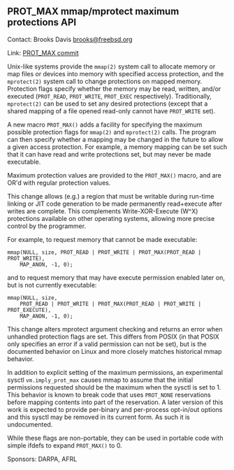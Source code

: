 ## PROT\_MAX mmap/mprotect maximum protections API ##

Contact: Brooks Davis <brooks@freebsd.org>  

Link: [PROT\_MAX commit](https://reviews.freebsd.org/rS349240)

Unix-like systems provide the `mmap(2)` system call to allocate memory or
map files or devices into memory with specified access protection, and the
`mprotect(2)` system call to change protections on mapped memory.  Protection
flags specify whether the memory may be read, written, and/or executed
(`PROT_READ`, `PROT_WRITE`, `PROT_EXEC` respectively).  Traditionally,
`mprotect(2)` can be used to set any desired protections (except that a
shared mapping of a file opened read-only cannot have `PROT_WRITE` set).

A new macro `PROT_MAX()` adds a facility for specifying the maximum possible
protection flags for `mmap(2)` and `mprotect(2)` calls.  The program can then
specify whether a mapping may be changed in the future to allow a given access
protection.  For example, a memory mapping can be set such that it can have
read and write protections set, but may never be made executable.

Maximum protection values are provided to the `PROT_MAX()` macro, and are
OR'd with regular protection values.

This change allows (e.g.) a region that must be writable during run-time
linking or JIT code generation to be made permanently read+execute after
writes are complete.  This complements Write-XOR-Execute (W^X) protections
available on other operating systems, allowing more precise control by the
programmer.

For example, to request memory that cannot be made executable:
```
mmap(NULL, size, PROT_READ | PROT_WRITE | PROT_MAX(PROT_READ | PROT_WRITE),
    MAP_ANON, -1, 0);
```

and to request memory that may have execute permission enabled later on, but
is not currently executable:

```
mmap(NULL, size,
    PROT_READ | PROT_WRITE | PROT_MAX(PROT_READ | PROT_WRITE | PROT_EXECUTE),
    MAP_ANON, -1, 0);
```

This change alters mprotect argument checking and returns an error when
unhandled protection flags are set.  This differs from POSIX (in that POSIX
only specifies an error if a valid permission can not be set), but is the
documented behavior on Linux and more
closely matches historical mmap behavior.

In addition to explicit setting of the maximum permissions, an experimental
sysctl `vm.imply_prot_max` causes mmap to assume that the initial permissions
requested should be the maximum when the sysctl is set to 1.  This behavior is
known to break code that uses `PROT_NONE` reservations before mapping contents
into part of the reservation.  A later version of this work is expected to
provide per-binary and per-process opt-in/out options and this sysctl may be
removed in its current form.  As such it is undocumented.

While these flags are non-portable, they can be used in portable code with
simple ifdefs to expand `PROT_MAX()` to 0.

Sponsors: DARPA, AFRL
